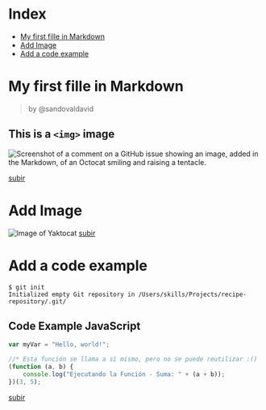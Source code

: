 <a name="top"></a>
# Index
- [My first fille in Markdown](#item1)
- [Add Image](#item2)
- [Add a code example](#item3)

<a name="item1"></a>
# My first fille in Markdown
> by @sandovaldavid
## This is a `<img>` image
![Screenshot of a comment on a GitHub issue showing an image, added in the Markdown, of an Octocat smiling and raising a tentacle.](https://myoctocat.com/assets/images/base-octocat.svg)

[subir](#top)

<a name="item2"></a>
# Add Image
![Image of Yaktocat](https://octodex.github.com/images/yaktocat.png)
[subir](#top)

<a name="item3"></a>
# Add a code example
```
$ git init
Initialized empty Git repository in /Users/skills/Projects/recipe-repository/.git/
```
## Code Example JavaScript
``` javascript
var myVar = "Hello, world!";
```
``` javascript
//* Esta función se llama a si mismo, pero no se puede reutilizar :()
(function (a, b) {
    console.log("Ejecutando la Función - Suma: " + (a + b));
})(3, 5);
```
[subir](#top)
